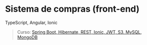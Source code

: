 # Sistema de compras (front-end)

TypeScript, Angular, Ionic

>Curso: [Spring Boot, Hibernate, REST, Ionic, JWT, S3, MySQL, MongoDB](https://www.udemy.com/spring-boot-ionic/)

